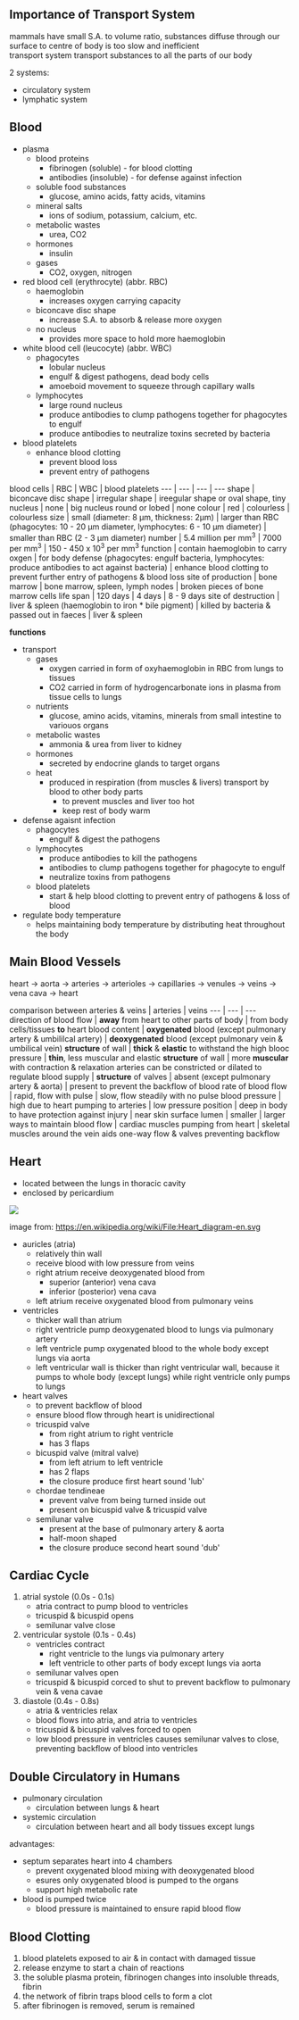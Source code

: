 ## Importance of Transport System
mammals have small S.A. to volume ratio, substances diffuse through our surface to centre of body is too slow and inefficient  
transport system transport substances to all the parts of our body

2 systems:  
- circulatory system
- lymphatic system

## Blood
- plasma
	- blood proteins
		- fibrinogen (soluble) - for blood clotting
		- antibodies (insoluble) - for defense against infection
	- soluble food substances
		- glucose, amino acids, fatty acids, vitamins
	- mineral salts
		- ions of sodium, potassium, calcium, etc.
	- metabolic wastes
		- urea, CO2
	- hormones
		- insulin
	- gases
		- CO2, oxygen, nitrogen
- red blood cell (erythrocyte) (abbr. RBC)
	- haemoglobin
		- increases oxygen carrying capacity
	- biconcave disc shape
		- increase S.A. to absorb & release more oxygen
	- no nucleus
		- provides more space to hold more haemoglobin
- white blood cell (leucocyte) (abbr. WBC)
	- phagocytes
		- lobular nucleus
		- engulf & digest pathogens, dead body cells
		- amoeboid movement to squeeze through capillary walls
	- lymphocytes
		- large round nucleus
		- produce antibodies to clump pathogens together for phagocytes to engulf
		- produce antibodies to neutralize toxins secreted by bacteria
- blood platelets
	- enhance blood clotting
		- prevent blood loss
		- prevent entry of pathogens

blood cells
</empty> | RBC | WBC | blood platelets
--- | --- | --- | ---
shape | biconcave disc shape | irregular shape | ireegular shape or oval shape, tiny
nucleus | none | big nucleus round or lobed | none
colour | red | colourless | colourless
size | small (diameter: 8 μm, thickness: 2μm) | larger than RBC (phagocytes: 10 - 20 μm diameter, lymphocytes: 6 - 10 μm diameter) | smaller than RBC (2 - 3 μm diameter)
number | 5.4 million per mm<sup>3</sup> | 7000 per mm<sup>3</sup> | 150 - 450 x 10<sup>3</sup> per mm<sup>3</sup>
function | contain haemoglobin to carry oxgen | for body defense (phagocytes: engulf bacteria, lymphocytes: produce antibodies to act against bacteria) | enhance blood clotting to prevent further entry of pathogens & blood loss
site of production | bone marrow | bone marrow, spleen, lymph nodes | broken pieces of bone marrow cells
life span | 120 days | 4 days | 8 - 9 days
site of destruction | liver & spleen (haemoglobin to iron * bile pigment) | killed by bacteria & passed out in faeces | liver & spleen  

**functions**  
- transport
	- gases
		- oxygen carried in form of oxyhaemoglobin in RBC from lungs to tissues
		- CO2 carried in form of hydrogencarbonate ions in plasma from tissue cells to lungs
	- nutrients
		- glucose, amino acids, vitamins, minerals from small intestine to variouos organs
	- metabolic wastes
		- ammonia & urea from liver to kidney
	- hormones
		- secreted by endocrine glands to target organs
	- heat
		- produced in respiration (from muscles & livers) transport by blood to other body parts
			- to prevent muscles and liver too hot
			- keep rest of body warm
- defense agaisnt infection
	- phagocytes
		- engulf & digest the pathogens
	- lymphocytes
		- produce antibodies to kill the pathogens
		- antibodies to clump pathogens together for phagocyte to engulf
		- neutralize toxins from pathogens
	- blood platelets
		- start & help blood clotting to prevent entry of pathogens & loss of blood
- regulate body temperature
	- helps maintaining body temperature by distributing heat throughout the body

## Main Blood Vessels
heart -> aorta -> arteries -> arterioles -> capillaries -> venules -> veins -> vena cava -> heart

comparison between arteries & veins
</empty> | arteries | veins
--- | --- | ---
direction of blood flow | **away** from heart to other parts of body | from body cells/tissues **to** heart
blood content | **oxygenated** blood (except pulmonary artery & umbililcal artery) | **deoxygenated** blood (except pulmonary vein & umbilical vein)
**structure** of wall | **thick** & **elastic** to withstand the high blooc pressure | **thin**, less muscular and elastic
**structure** of wall | more **muscular** with contraction & relaxation arteries can be constricted or dilated to regulate blood supply |
**structure** of valves | absent (except pulmonary artery & aorta) | present to prevent the backflow of blood
rate of blood flow | rapid, flow with pulse | slow, flow steadily with no pulse
blood pressure | high due to heart pumping to arteries | low pressure
position | deep in body to have protection against injury | near skin surface
lumen | smaller | larger
ways to maintain blood flow | cardiac muscles pumping from heart | skeletal muscles around the vein aids one-way flow & valves preventing backflow

## Heart
- located between the lungs in thoracic cavity
- enclosed by pericardium

<img src="https://upload.wikimedia.org/wikipedia/commons/thumb/e/e0/Heart_diagram-en.svg/893px-Heart_diagram-en.svg.png">  

image from: https://en.wikipedia.org/wiki/File:Heart_diagram-en.svg

- auricles (atria)
	- relatively thin wall
	- receive blood with low pressure from veins
	- right atrium receive deoxygenated blood from
		- superior (anterior) vena cava
		- inferior (posterior) vena cava
	- left atrium receive oxygenated blood from pulmonary veins
- ventricles
	- thicker wall than atrium
	- right ventricle pump deoxygenated blood to lungs via pulmonary artery
	- left ventricle pump oxygenated blood to the whole body except lungs via aorta
	- left ventricular wall is thicker than right ventricular wall, because it pumps to whole body (except lungs) while right ventricle only pumps to lungs
- heart valves
	- to prevent backflow of blood
	- ensure blood flow through heart is unidirectional
	- tricuspid valve
		- from right atrium to right ventricle
		- has 3 flaps
	- bicuspid valve (mitral valve)
		- from left atrium to left ventricle
		- has 2 flaps
		- the closure produce first heart sound 'lub'
	- chordae tendineae
		- prevent valve from being turned inside out
		- present on bicuspid valve & tricuspid valve
	- semilunar valve
		- present at the base of pulmonary artery & aorta
		- half-moon shaped
		- the closure produce second heart sound 'dub'

## Cardiac Cycle
1. atrial systole (0.0s - 0.1s)
	- atria contract to pump blood to ventricles
	- tricuspid & bicuspid opens
	- semilunar valve close
2. ventricular systole (0.1s - 0.4s)
	- ventricles contract
		- right ventricle to the lungs via pulmonary artery
		- left ventricle to other parts of body except lungs via aorta
	- semilunar valves open
	- tricuspid & bicuspid corced to shut to prevent backflow to pulmonary vein & vena cavae
3. diastole (0.4s - 0.8s)
	- atria & ventricles relax
	- blood flows into atria, and atria to ventricles
	- tricuspid & bicuspid valves forced to open
	- low blood pressure in ventricles causes semilunar valves to close, preventing backflow of blood into ventricles

## Double Circulatory in Humans
- pulmonary circulation
	- circulation between lungs & heart
- systemic circulation
	- circulation between heart and all body tissues except lungs

advantages:  
- septum separates heart into 4 chambers
	- prevent oxygenated blood mixing with deoxygenated blood
	- esures only oxygenated blood is pumped to the organs
	- support high metabolic rate
- blood is pumped twice
	- blood pressure is maintained to ensure rapid blood flow

## Blood Clotting
1. blood platelets exposed to air & in contact with damaged tissue
2. release enzyme to start a chain of reactions
3. the soluble plasma protein, fibrinogen changes into insoluble threads, fibrin
4. the network of fibrin traps blood cells to form a clot
5. after fibrinogen is removed, serum is remained
	